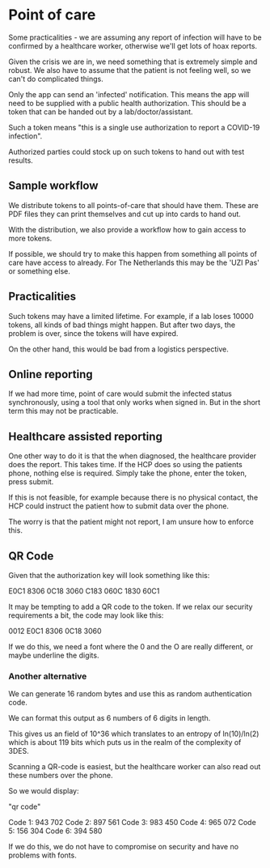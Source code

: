 # Point of care
Some practicalities - we are assuming any report of infection will have to
be confirmed by a healthcare worker, otherwise we'll get lots of hoax
reports.

Given the crisis we are in, we need something that is extremely simple and
robust. We also have to assume that the patient is not feeling well, so we
can't do complicated things. 

Only the app can send an 'infected' notification. This means the app will
need to be supplied with a public health authorization. This should be a
token that can be handed out by a lab/doctor/assistant.

Such a token means "this is a single use authorization to report a COVID-19
infection".

Authorized parties could stock up on such tokens to hand out with test
results.

## Sample workflow
We distribute tokens to all points-of-care that should have them. These are
PDF files they can print themselves and cut up into cards to hand out.

With the distribution, we also provide a workflow how to gain access to more
tokens.

If possible, we should try to make this happen from something all points of
care have access to already. For The Netherlands this may be the 'UZI Pas'
or something else.

## Practicalities
Such tokens may have a limited lifetime. For example, if a lab loses 10000
tokens, all kinds of bad things might happen. But after two days, the
problem is over, since the tokens will have expired.

On the other hand, this would be bad from a logistics perspective.

## Online reporting
If we had more time, point of care would submit the infected status
synchronously, using a tool that only works when signed in. But in the short
term this may not be practicable.

## Healthcare assisted reporting
One other way to do it is that the when diagnosed, the healthcare provider
does the report. This takes time. If the HCP does so using the patients
phone, nothing else is required. Simply take the phone, enter the token,
press submit.

If this is not feasible, for example because there is no physical contact,
the HCP could instruct the patient how to submit data over the phone.

The worry is that the patient might not report, I am unsure how to enforce
this.

## QR Code
Given that the authorization key will look something like this:

E0C1 8306 0C18 3060 C183 060C 1830 60C1

It may be tempting to add a QR code to the token. If we relax our security
requirements a bit, the code may look like this:

0012 E0C1 8306 0C18 3060

If we do this, we need a font where the 0 and the O are really different, or
maybe underline the digits.

### Another alternative

We can generate 16 random bytes and use this as random authentication code.

We can format this output as 6 numbers of 6 digits in length.

This gives us an field of 10^36 which translates to an entropy of 
ln(10)/ln(2) which is about 119 bits which puts us in the realm of the
complexity of 3DES.

Scanning a QR-code is easiest, but the healthcare worker can also read out
these numbers over the phone.

So we would display:

"qr code"

Code 1: 943 702
Code 2: 897 561
Code 3: 983 450
Code 4: 965 072
Code 5: 156 304
Code 6: 394 580

If we do this, we do not have to compromise on security and have no 
problems with fonts.
